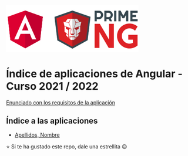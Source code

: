 <img width="360px" src="angular-y-primeng.png">

# Índice de aplicaciones de Angular - Curso 2021 / 2022

[Enunciado con los requisitos de la aplicación](trabajo_angular_v1.pdf)

## Índice a las aplicaciones

* [Apellidos, Nombre](#)

:star: Si te ha gustado este repo, dale una estrellita :wink:
